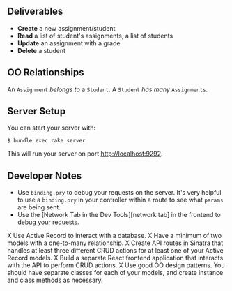 ## Deliverables
  - **Create** a new assignment/student
  - **Read** a list of student's assignments, a list of students
  - **Update** an assignment with a grade
  - **Delete** a student

## OO Relationships

An `Assignment` _belongs to_ a `Student`.
A `Student` _has many_ `Assignments`.

## Server Setup

You can start your server with:
```console
$ bundle exec rake server
```
This will run your server on port [http://localhost:9292](http://localhost:9292).

## Developer Notes

- Use `binding.pry` to debug your requests on the server. It's very helpful to use a `binding.pry` in your controller within a route to see what `params` are being sent.
- Use the [Network Tab in the Dev Tools][network tab] in the frontend to debug your requests.

X Use Active Record to interact with a database.
X Have a minimum of two models with a one-to-many relationship.
X Create API routes in Sinatra that handles at least three different CRUD
  actions for at least one of your Active Record models.
X Build a separate React frontend application that interacts with the API to
  perform CRUD actions.
X Use good OO design patterns. You should have separate classes for each of your models, and create instance and class methods as necessary.
